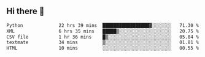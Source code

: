 ## Hi there 👋

<!--
**alihaqberdi/alihaqberdi** is a ✨ _special_ ✨ repository because its `README.md` (this file) appears on your GitHub profile.

Here are some ideas to get you started:

- 🔭 I’m currently working on ...
- 🌱 I’m currently learning ...
- 👯 I’m looking to collaborate on ...
- 🤔 I’m looking for help with ...
- 💬 Ask me about ...
- 📫 How to reach me: ...
- 😄 Pronouns: ...
- ⚡ Fun fact: ...
-->

<!--START_SECTION:waka-->

```txt
Python             22 hrs 39 mins  █████████████████▓░░░░░░░   71.30 %
XML                6 hrs 35 mins   █████▒░░░░░░░░░░░░░░░░░░░   20.75 %
CSV file           1 hr 36 mins    █▒░░░░░░░░░░░░░░░░░░░░░░░   05.04 %
textmate           34 mins         ▒░░░░░░░░░░░░░░░░░░░░░░░░   01.81 %
HTML               10 mins         ░░░░░░░░░░░░░░░░░░░░░░░░░   00.55 %
```

<!--END_SECTION:waka-->
